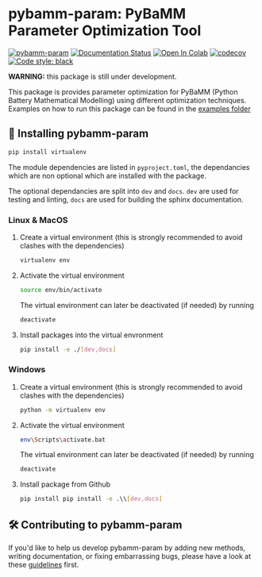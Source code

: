 # pybamm-param: PyBaMM Parameter Optimization Tool

[![pybamm-param](https://github.com/paramm-team/pybamm-param/actions/workflows/test_on_push.yml/badge.svg?branch=main)](https://github.com/paramm-team/pybamm-param/actions/workflows/test_on_push.yml)
[![Documentation Status](https://readthedocs.org/projects/pybamm-param/badge/?version=latest)](https://pybamm-param.readthedocs.io/en/latest/?badge=latest)
[![Open In Colab](https://colab.research.google.com/assets/colab-badge.svg)](https://colab.research.google.com/github/paramm-team)
[![codecov](https://codecov.io/gh/paramm-team/pybamm-param/branch/main/graph/badge.svg?token=CMFXMUU1SJ)](https://codecov.io/gh/paramm-team/pybamm-param)
[![Code style: black](https://img.shields.io/badge/code%20style-black-000000.svg)](https://github.com/psf/black)

**WARNING:** this package is still under development.

This package is provides parameter optimization for PyBaMM (Python Battery Mathematical Modelling) using different optimization techniques. Examples on how to run this package can be found in the [examples folder](./examples)

## 🚀 Installing pybamm-param

```bash
pip install virtualenv
```

The module dependencies are listed in `pyproject.toml`, the dependancies which are non optional which are installed with the package.

The optional dependancies are split into `dev` and `docs`. `dev` are used for testing and linting, `docs` are used for building the sphinx documentation.

### Linux & MacOS

1. Create a virtual environment (this is strongly recommended to avoid clashes with the dependencies)

    ```bash
    virtualenv env
    ```

2. Activate the virtual environment

    ```bash
    source env/bin/activate
    ```

    The virtual environment can later be deactivated (if needed) by running

    ```bash
    deactivate
    ```

3. Install packages into the virtual envronment

    ```bash
    pip install -e ./[dev,docs]
    ```

### Windows

1. Create a virtual environment (this is strongly recommended to avoid clashes with the dependencies)

    ```bash
    python -m virtualenv env
    ```

2. Activate the virtual environment

    ```bash
    env\Scripts\activate.bat
    ```

    The virtual environment can later be deactivated (if needed) by running

    ```bash
    deactivate
    ```

3. Install package from Github

    ```bash
    pip install pip install -e .\\[dev,docs]
    ```

## 🛠️ Contributing to pybamm-param

If you'd like to help us develop pybamm-param by adding new methods, writing documentation, or fixing embarrassing bugs, please have a look at these [guidelines](https://github.com/paramm-team/pybamm-param/blob/main/CONTRIBUTING.md) first.
